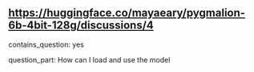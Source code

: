 ## https://huggingface.co/mayaeary/pygmalion-6b-4bit-128g/discussions/4

contains_question: yes

question_part: How can I load and use the model